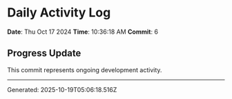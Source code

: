 # Daily Activity Log

**Date**: Thu Oct 17 2024
**Time**: 10:36:18 AM
**Commit**: 6

## Progress Update

This commit represents ongoing development activity.

---
Generated: 2025-10-19T05:06:18.516Z
